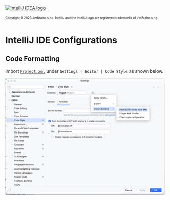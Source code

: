 [![IntelliJ IDEA logo](https://resources.jetbrains.com/storage/products/company/brand/logos/IntelliJ_IDEA_icon.svg)](https://www.jetbrains.com/)

<sub><sup>Copyright © 2023 JetBrains s.r.o. IntelliJ and the IntelliJ logo are registered
trademarks of JetBrains s.r.o.</sup><sub>

# IntelliJ IDE Configurations

## Code Formatting

Import [`Project.xml`](Project.xml) under `Settings | Editor | Code Style` as shown below.

![IntelliJ Settings Screenshot](./screenshot.png)
